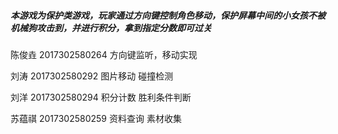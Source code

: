##### 本游戏为保护类游戏，玩家通过方向键控制角色移动，保护屏幕中间的小女孩不被机械狗攻击到，并进行积分，拿到指定分数即可过关

陈俊垚 2017302580264  方向键监听，移动实现

刘涛     2017302580292   图片移动 碰撞检测

刘洋     2017302580294   积分计数 胜利条件判断

苏蕴祺 2017302580259    资料查询 素材收集

